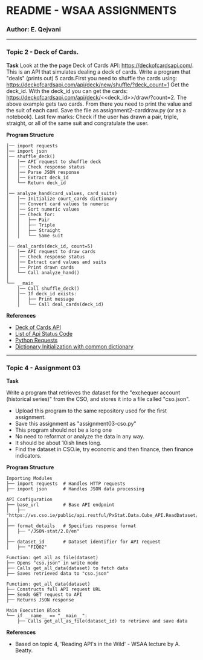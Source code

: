 # README - WSAA ASSIGNMENTS

### Author: E. Qejvani
***

### Topic 2 - Deck of Cards.

**Task** 
Look at the the page Deck of Cards API: https://deckofcardsapi.com/. This is an API that simulates dealing a deck of cards.
Write a program that "deals" (prints out) 5 cards.First you need to shuffle the cards using: https://deckofcardsapi.com/api/deck/new/shuffle/?deck_count=1
Get the deck_id. With the deck_id you can get the cards: https://deckofcardsapi.com/api/deck/<<deck_id>>/draw/?count=2.
The above example gets two cards.
From there you need to print the value and the suit of each card. Save the file as assignment2-carddraw.py (or as a notebook).
Last few marks:
Check if the user has drawn a pair, triple, straight, or all of the same suit and congratulate the user.

**Program Structure**

```
│── import requests
│── import json
│── shuffle_deck()
│   │── API request to shuffle deck
│   │── Check response status
│   │── Parse JSON response
│   │── Extract deck_id
│   └── Return deck_id
│
│── analyze_hand(card_values, card_suits)
│   │── Initialize court_cards dictionary
│   │── Convert card values to numeric
│   │── Sort numeric values
│   │── Check for:
│   │   ├── Pair
│   │   ├── Triple
│   │   ├── Straight
│   │   └── Same suit
│
│── deal_cards(deck_id, count=5)
│   │── API request to draw cards
│   │── Check response status
│   │── Extract card values and suits
│   │── Print drawn cards
│   └── Call analyze_hand()
│
└── __main__
    │── Call shuffle_deck()
    │── If deck_id exists:
    │   ├── Print message
    │   └── Call deal_cards(deck_id)
```

**References**
- [Deck of Cards API](https://deckofcardsapi.com)
- [List of Api Status Code](https://developer.mozilla.org/en-US/docs/Web/HTTP/Status)
- [Python Requests](https://realpython.com/python-requests/)
- [Dictionary Initialization with common dictionary](https://www.geeksforgeeks.org/python-dictionary-initialization-with-common-dictionary)

***

### Topic 4 - Assignment 03

**Task**

Write a program that retrieves the dataset for the "exchequer account (historical series)" from the CSO, and stores it into a file called "cso.json".

- Upload this program to the same repository used for the first assignment.
- Save this assignment as "assignment03-cso.py"
- This program should not be a long one
- No need to reformat or analyze the data in any way.
- It should be about 10ish lines long.
- Find the dataset in CSO.ie, try economic and then finance, then finance indicators.

**Program Structure**

```
Importing Modules
├── import requests  # Handles HTTP requests
├── import json      # Handles JSON data processing

API Configuration
├── base_url         # Base API endpoint
│   ├── "https://ws.cso.ie/public/api.restful/PxStat.Data.Cube_API.ReadDataset/"
│
├── format_details   # Specifies response format
│   ├── "/JSON-stat/2.0/en"
│
├── dataset_id       # Dataset identifier for API request
│   ├── "FIQ02"

Function: get_all_as_file(dataset)
├── Opens "cso.json" in write mode
├── Calls get_all_data(dataset) to fetch data
├── Saves retrieved data to "cso.json"

Function: get_all_data(dataset)
├── Constructs full API request URL
├── Sends GET request to API
├── Returns JSON response

Main Execution Block
└── if __name__ == "__main__":  
    ├── Calls get_all_as_file(dataset_id) to retrieve and save data
```

**References**

- Based on topic 4, 'Reading API's in the Wild' - WSAA lecture by A. Beatty.
